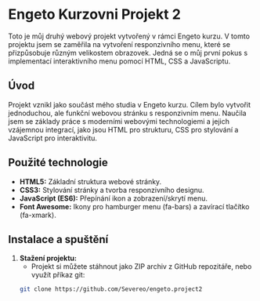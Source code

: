 # Engeto Kurzovni Projekt 2

Toto je můj druhý webový projekt vytvořený v rámci Engeto kurzu. V tomto projektu jsem se zaměřila na vytvoření responzivního menu, které se přizpůsobuje různým velikostem obrazovek. Jedná se o můj první pokus s implementací interaktivního menu pomocí HTML, CSS a JavaScriptu.

## Úvod

Projekt vznikl jako součást mého studia v Engeto kurzu. Cílem bylo vytvořit jednoduchou, ale funkční webovou stránku s responzivním menu. Naučila jsem se základy práce s moderními webovými technologiemi a jejich vzájemnou integrací, jako jsou HTML pro strukturu, CSS pro stylování a JavaScript pro interaktivitu.

## Použité technologie

- **HTML5:** Základní struktura webové stránky.
- **CSS3:** Stylování stránky a tvorba responzivního designu.
- **JavaScript (ES6):** Přepínání ikon a zobrazení/skrytí menu.
- **Font Awesome:** Ikony pro hamburger menu (fa-bars) a zavírací tlačítko (fa-xmark).

## Instalace a spuštění

1. **Stažení projektu:**
   - Projekt si můžete stáhnout jako ZIP archiv z GitHub repozitáře, nebo využít příkaz git:
   ```sh
   git clone https://github.com/Severeo/engeto.project2
